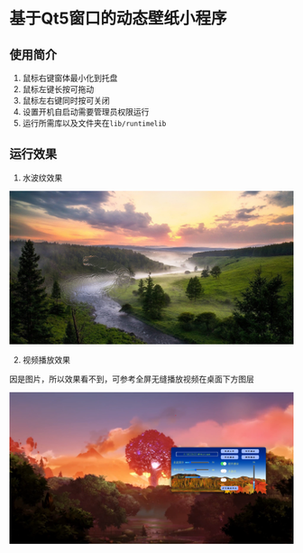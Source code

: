 # 基于Qt5窗口的动态壁纸小程序

## 使用简介

1. 鼠标右键窗体最小化到托盘
2. 鼠标左键长按可拖动
3. 鼠标左右键同时按可关闭
4. 设置开机自启动需要管理员权限运行
5. 运行所需库以及文件夹在```lib/runtimelib```

## 运行效果

1. 水波纹效果

![img.png](doc/wave.png)

2. 视频播放效果

  因是图片，所以效果看不到，可参考全屏无缝播放视频在桌面下方图层 

![img.png](doc/video.png)
